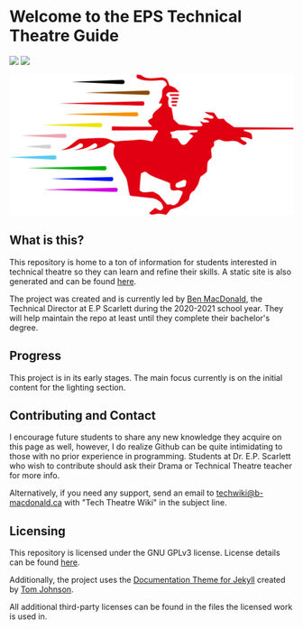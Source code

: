 # Welcome to the EPS Technical Theatre Guide
[![](https://img.shields.io/badge/Wiki-techwiki.b--macdonald.ca-informational.svg?link=https://techwiki.b-macdonald.ca&style=for-the-badge)](https://techwiki.b-macdonald.ca)
[![](https://img.shields.io/github/license/epstechtheatre/epstechtheatre.github.io?style=for-the-badge)](./LICENSE)


![](docs/images/svg/Wiki%20Logo.svg)
## What is this?
This repository is home to a ton of information for students interested in technical theatre so they can learn and refine their skills. A static site is also generated and can be found [here](https://epstechtheatre.github.io/).

The project was created and is currently led by [Ben MacDonald](https://github.com/Quantum158/), the Technical Director at E.P Scarlett during the 2020-2021 school year. They will help maintain the repo at least until they complete their bachelor's degree.

## Progress
This project is in its early stages.
The main focus currently is on the initial content for the lighting section.

## Contributing and Contact
I encourage future students to share any new knowledge they acquire on this page as well, however, I do realize Github can be quite intimidating to those with no prior experience in programming. Students at Dr. E.P. Scarlett who wish to contribute should ask their Drama or Technical Theatre teacher for more info.

Alternatively, if you need any support, send an email to [techwiki@b-macdonald.ca](mailto:techwiki@b-macdonald.ca) with "Tech Theatre Wiki" in the subject line.

## Licensing
This repository is licensed under the GNU GPLv3 license. License details can be found [here](./LICENSE).

Additionally, the project uses the [Documentation Theme for Jekyll](https://github.com/tomjoht/documentation-theme-jekyll) created by [Tom Johnson](https://github.com/tomjoht). 

All additional third-party licenses can be found in the files the licensed work is used in.
